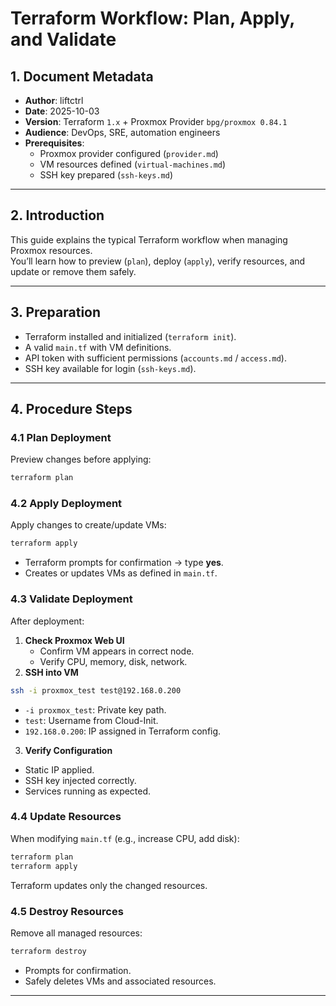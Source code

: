 # Terraform Workflow: Plan, Apply, and Validate

## 1. Document Metadata

- **Author**: liftctrl
- **Date**: 2025-10-03  
- **Version**: Terraform `1.x` + Proxmox Provider `bpg/proxmox 0.84.1`  
- **Audience**: DevOps, SRE, automation engineers  
- **Prerequisites**:  
  - Proxmox provider configured (`provider.md`)  
  - VM resources defined (`virtual-machines.md`)  
  - SSH key prepared (`ssh-keys.md`)  

---

## 2. Introduction

This guide explains the typical Terraform workflow when managing Proxmox resources.  
You’ll learn how to preview (`plan`), deploy (`apply`), verify resources, and update or remove them safely.  

---

## 3. Preparation

- Terraform installed and initialized (`terraform init`).  
- A valid `main.tf` with VM definitions.  
- API token with sufficient permissions (`accounts.md` / `access.md`).  
- SSH key available for login (`ssh-keys.md`).  

---

## 4. Procedure Steps

### 4.1 Plan Deployment

Preview changes before applying:  

```bash
terraform plan
```

### 4.2 Apply Deployment

Apply changes to create/update VMs:

```bash
terraform apply
```

- Terraform prompts for confirmation → type **yes**.
- Creates or updates VMs as defined in `main.tf`.

### 4.3 Validate Deployment

After deployment:

1. **Check Proxmox Web UI**
   - Confirm VM appears in correct node.
   - Verify CPU, memory, disk, network.
2. **SSH into VM**

```bash
ssh -i proxmox_test test@192.168.0.200
```

- `-i proxmox_test`: Private key path.
- `test`: Username from Cloud-Init.
- `192.168.0.200`: IP assigned in Terraform config.

3. **Verify Configuration**

- Static IP applied.
- SSH key injected correctly.
- Services running as expected.

### 4.4 Update Resources

When modifying `main.tf` (e.g., increase CPU, add disk):

```bash
terraform plan
terraform apply
```

Terraform updates only the changed resources.

### 4.5 Destroy Resources

Remove all managed resources:

```bash
terraform destroy
```

- Prompts for confirmation.
- Safely deletes VMs and associated resources.

---
